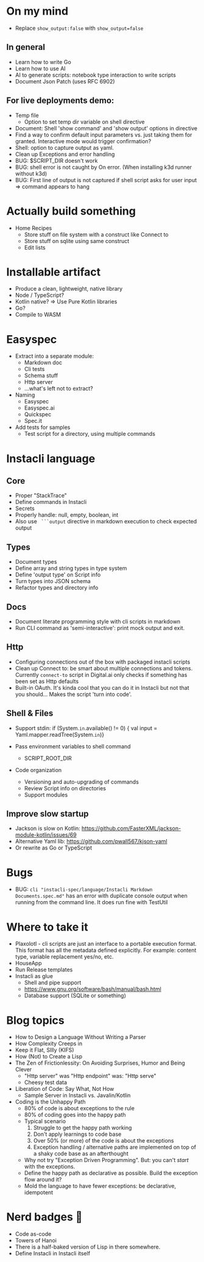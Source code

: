 # On my mind

* Replace `show_output:false` with `show_output=false`

## In general

* Learn how to write Go
* Learn how to use AI
* AI to generate scripts: notebook type interaction to write scripts
* Document Json Patch (uses RFC 6902)

## For live deployments demo:

* Temp file
    * Option to set temp dir variable on shell directive
* Document: Shell 'show command' and 'show output' options in directive
* Find a way to confirm default input parameters vs. just taking them for granted. Interactive mode would trigger
  confirmation?
* Shell: option to capture output as yaml.
* Clean up Exceptions and error handling
* BUG: $SCRIPT_DIR doesn't work
* BUG: shell error is not caught by On error. (When installing k3d runner without k3d)
* BUG: First line of output is not captured if shell script asks for user input => command appears to hang

# Actually build something

* Home Recipes
    * Store stuff on file system with a construct like Connect to
    * Store stuff on sqlite using same construct
    * Edit lists

# Installable artifact

* Produce a clean, lightweight, native library
* Node / TypeScript?
* Kotlin native? => Use Pure Kotlin libraries
* Go?
* Compile to WASM

# Easyspec

* Extract into a separate module:
    * Markdown doc
    * Cli tests
    * Schema stuff
    * Http server
    * ...what's left not to extract?
* Naming
    * Easyspec
    * Easyspec.ai
    * Quickspec
    * Spec.it
* Add tests for samples
    * Test script for a directory, using multiple commands

# Instacli language

## Core

* Proper "StackTrace"
* Define commands in Instacli
* Secrets
* Properly handle: null, empty, boolean, int
* Also use ` ```output` directive in markdown execution to check expected output

## Types

* Document types
* Define array and string types in type system
* Define 'output type' on Script info
* Turn types into JSON schema
* Refactor types and directory info

## Docs

* Document literate programming style with cli scripts in markdown
* Run CLI command as 'semi-interactive': print mock output and exit.

## Http

* Configuring connections out of the box with packaged instacli scripts
* Clean up Connect to: be smart about multiple connections and tokens. Currently `connect-to` script in Digital.ai only
  checks if something has been set as Http defaults
* Built-in OAuth. It's kinda cool that you can do it in Instacli but not that you should... Makes the script 'turn into
  code'.

## Shell & Files

* Support stdin:
  if (System.`in`.available() != 0) { val input = Yaml.mapper.readTree(System.`in`)}

* Pass environment variables to shell command
    * SCRIPT_ROOT_DIR

* Code organization
    * Versioning and auto-upgrading of commands
    * Review Script info on directories
    * Support modules

## Improve slow startup

* Jackson is slow on Kotlin: https://github.com/FasterXML/jackson-module-kotlin/issues/69
* Alternative Yaml lib: https://github.com/pwall567/kjson-yaml
* Or rewrite as Go or TypeScript

# Bugs

* BUG: `cli "instacli-spec/language/Instacli Markdown Documents.spec.md"` has an error with duplicate console output
  when running from the command line. It does run fine with TestUtil

# Where to take it

* Plaxolotl - cli scripts are just an interface to a portable execution format. This format has all the metadata defined
  explicitly. For example: content type, variable replacement yes/no, etc.
* HouseApp
* Run Release templates
* Instacli as glue
    * Shell and pipe support
    * https://www.gnu.org/software/bash/manual/bash.html
    * Database support (SQLite or something)

# Blog topics

* How to Design a Language Without Writing a Parser
* How Complexity Creeps in
* Keep it Flat, SIlly (KIFS)
* How (Not) to Create a Lisp
* The Zen of Frictionlessity: On Avoiding Surprises, Humor and Being Clever
    * "Http server" was "Http endpoint" was: "Http serve"
    * Cheesy test data
* Liberation of Code: Say What, Not How
    * Sample Server in Instacli vs. Javalin/Kotlin
* Coding is the Unhappy Path
    * 80% of code is about exceptions to the rule
    * 80% of coding goes into the happy path
    * Typical scenario
        1. Struggle to get the happy path working
        2. Don't apply learnings to code base
        3. Over 50% (or more) of the code is about the exceptions
        4. Exception handling / alternative paths are implemented on top of a shaky code base as an afterthought
    * Why not try "Exception Driven Programming". But: you can't _start_ with the exceptions.
    * Define the happy path as declarative as possible. Build the exception flow around it?
    * Mold the language to have fewer exceptions: be declarative, idempotent

# Nerd badges 🦡

* Code as-code
* Towers of Hanoi
* There is a half-baked version of Lisp in there somewhere.
* Define Instacli in Instacli itself